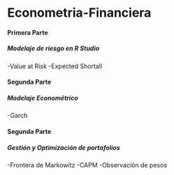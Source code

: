 # Econometria-Financiera

#### Primera Parte
##### Modelaje de riesgo en R Studio
-Value at Risk
-Expected Shortall
#### Segunda Parte
##### Modelaje Econométrico
-Garch
#### Segunda Parte
##### Gestión y Optimización de portafolios
-Frontera de Markowitz
-CAPM
-Observación de pesos